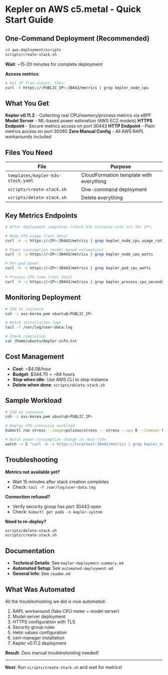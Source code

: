 # Kepler on AWS c5.metal - Quick Start Guide

## One-Command Deployment (Recommended)

```bash
cd aws-deployment/scripts
scripts/create-stack.sh
```

**Wait**: ~15-20 minutes for complete deployment

**Access metrics**:
```bash
# Get IP from output, then:
curl -k https://<PUBLIC_IP>:30443/metrics | grep kepler_node_cpu
```

## What You Get

 **Kepler v0.11.2** - Collecting real CPU/memory/process metrics via eBPF
 **Model Server** - ML-based power estimation (AWS EC2 models)
 **HTTPS Endpoint** - Secure metrics access on port 30443
 **HTTP Endpoint** - Plain metrics access on port 30080
 **Zero Manual Config** - All AWS RAPL workarounds included

## Files You Need

| File | Purpose |
|------|---------|
| `templates/kepler-k3s-stack.yaml` | CloudFormation template with everything |
| `scripts/create-stack.sh` | One-command deployment |
| `scripts/delete-stack.sh` | Delete everything |

## Key Metrics Endpoints

```bash
# After deployment completes (check k3s-instance-info.txt for IP):

# Node CPU usage (real data)
curl -k -s https://<IP>:30443/metrics | grep kepler_node_cpu_usage_ratio

# Power consumption (model-based estimation)
curl -k -s https://<IP>:30443/metrics | grep kepler_node_cpu_watts

# Per-pod power
curl -k -s https://<IP>:30443/metrics | grep kepler_pod_cpu_watts

# Process CPU time (real data)
curl -k -s https://<IP>:30443/metrics | grep kepler_process_cpu_seconds_total
```

## Monitoring Deployment

```bash
# SSH to instance
ssh -i oss-korea.pem ubuntu@<PUBLIC_IP>

# Watch installation logs
tail -f /var/log/user-data.log

# Check completion
cat /home/ubuntu/kepler-info.txt
```

## Cost Management

- **Cost**: ~$4.08/hour
- **Budget**: $344.70 = ~84 hours
- **Stop when idle**: Use AWS CLI to stop instance
- **Delete when done**: `scripts/delete-stack.sh`

## Sample Workload

```bash
# SSH to instance
ssh -i oss-korea.pem ubuntu@<PUBLIC_IP>

# Deploy CPU-intensive workload
kubectl run stress --image=polinux/stress -- stress --cpu 8 --timeout 60s

# Watch power consumption change in real-time
watch -n 2 "curl -k -s https://localhost:30443/metrics | grep kepler_node_cpu_watts"
```

## Troubleshooting

**Metrics not available yet?**
- Wait 15 minutes after stack creation completes
- Check: `tail -f /var/log/user-data.log`

**Connection refused?**
- Verify security group has port 30443 open
- Check: `kubectl get pods -n kepler-system`

**Need to re-deploy?**
```bash
scripts/delete-stack.sh
scripts/create-stack.sh
```

## Documentation

- **Technical Details**: See `kepler-deployment-summary.md`
- **Automated Setup**: See `automated-deployment.md`
- **General Info**: See `readme.md`

## What Was Automated

All the troubleshooting we did is now automated:

1.  RAPL workaround (fake CPU meter + model server)
2.  Model server deployment
3.  HTTPS configuration with TLS
4.  Security group rules
5.  Helm values configuration
6.  cert-manager installation
7.  Kepler v0.11.2 deployment

**Result**: Zero manual troubleshooting needed!

---

**Next**: Run `scripts/create-stack.sh` and wait for metrics!
